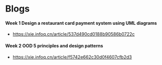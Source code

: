 # Blogs

#### Week 1 Design a restaurant card payment system using UML diagrams
- https://xie.infoq.cn/article/537d490cd0188b90586b0722c

#### Week 2 OOD 5 principles and design patterns
- https://xie.infoq.cn/article/f5742e662c30d0f4607cfb2d3

